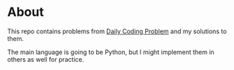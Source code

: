 # About

This repo contains problems from [Daily Coding Problem](https://www.dailycodingproblem.com/) and my solutions to them.

The main language is going to be Python, but I might implement them in others as well for practice.
